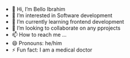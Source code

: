 - 👋 Hi, I’m Bello Ibrahim
- 👀 I’m interested in Software development
- 🌱 I’m currently learning frontend development
- 💞️ I’m looking to collaborate on any pprojects
- 📫 How to reach me ...
- 😄 Pronouns: he/him
- ⚡ Fun fact: I am a medical doctor

<!---
repro123/repro123 is a ✨ special ✨ repository because its `README.md` (this file) appears on your GitHub profile.
You can click the Preview link to take a look at your changes.
--->
